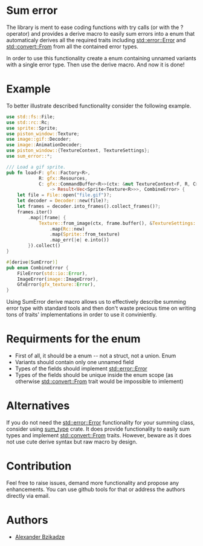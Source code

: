 # Sum error
The library is ment to ease coding functions with try calls (or with the ? operator) and provides a derive macro to easily sum errors into a enum that automaticaly derives all the required traits including [std::error::Error](https://doc.rust-lang.org/std/error/trait.Error.html) and [std::convert::From](https://doc.rust-lang.org/std/convert/trait.From.html) from all the contained error types.

In order to use this functionality create a enum containing unnamed variants with a single error type. 
Then use the derive macro. 
And now it is done!

# Example
To better illustrate described functionality consider the following example.
```rust
use std::fs::File;
use std::rc::Rc;
use sprite::Sprite;
use piston_window::Texture;
use image::gif::Decoder;
use image::AnimationDecoder;
use piston_window::{TextureContext, TextureSettings};
use sum_error::*;

/// Load a gif sprite.
pub fn load<F: gfx::Factory<R>,
            R: gfx::Resources,
            C: gfx::CommandBuffer<R>>(ctx: &mut TextureContext<F, R, C>)
                -> Result<Vec<Sprite<Texture<R>>>, CombineError> {
    let file = File::open("file.gif")?;
    let decoder = Decoder::new(file)?;
    let frames = decoder.into_frames().collect_frames()?;
    frames.iter()
        .map(|frame| {
            Texture::from_image(ctx, frame.buffer(), &TextureSettings::new())
                .map(Rc::new)
                .map(Sprite::from_texture)
                .map_err(|e| e.into())
        }).collect()
}

#[derive(SumError)]
pub enum CombineError {
    FileError(std::io::Error),
    ImageError(image::ImageError),
    GfxError(gfx_texture::Error),
}
```
Using SumError derive macro allows us to effectively describe summing error type with standard tools and then don't waste precious time on writing tons of traits' implementations in order to use it conviniently.

# Requirments for the enum
* First of all, it should be a enum -- not a struct, not a union. Enum
* Variants should contain only one unnamed field
* Types of the fields should implement [std::error::Error](https://doc.rust-lang.org/std/error/trait.Error.html)
* Types of the fields should be unique inside the enum scope (as otherwise [std::convert::From](https://doc.rust-lang.org/std/convert/trait.From.html) trait would be impossible to imlement)

# Alternatives
If you do not need the [std::error::Error](https://doc.rust-lang.org/std/error/trait.Error.html) functionality for your summing class, consider using [sum_type](https://docs.rs/sum_type/0.2.0/sum_type/) crate. 
It does provide functionality to easily sum types and implement [std::convert::From](https://doc.rust-lang.org/std/convert/trait.From.html) traits.
However, beware as it does not use cute derive syntax but raw macro by design.

# Contribution
Feel free to raise issues, demand more functionality and propose any enhancements. You can use github tools for that or address the authors directly via email.

# Authors
* [Alexander Bzikadze](mailto:alexander.bzikadze@gmail.com)
